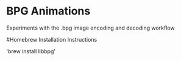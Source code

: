 BPG Animations
=========================

Experiments with the .bpg image encoding and decoding workflow

#Homebrew Installation Instructions

'brew install libbpg'
